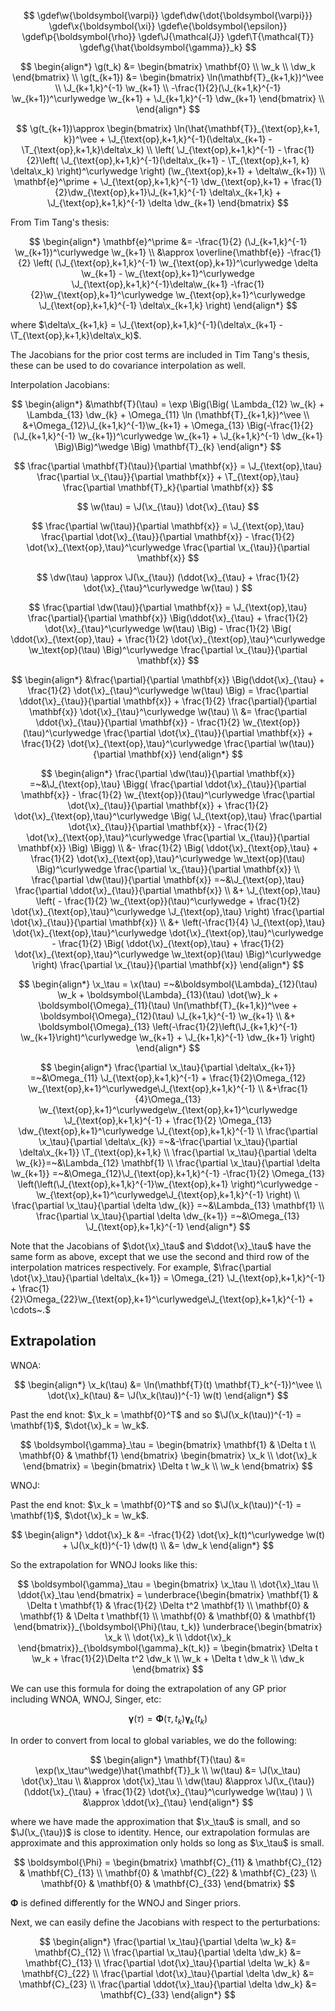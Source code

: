 $$
\gdef\w{\boldsymbol{\varpi}}
\gdef\dw{\dot{\boldsymbol{\varpi}}}
\gdef\x{\boldsymbol{\xi}}
\gdef\e{\boldsymbol{\epsilon}}
\gdef\p{\boldsymbol{\rho}}
\gdef\J{\mathcal{J}}
\gdef\T{\mathcal{T}}
\gdef\g{\hat{\boldsymbol{\gamma}}_k}
$$

$$
\begin{align*}
\g(t_k) &= \begin{bmatrix} \mathbf{0} \\ \w_k \\ \dw_k \end{bmatrix} \\
\g(t_{k+1}) &= \begin{bmatrix} \ln(\mathbf{T}_{k+1,k})^\vee \\ \J_{k+1,k}^{-1} \w_{k+1} \\ -\frac{1}{2}(\J_{k+1,k}^{-1} \w_{k+1})^\curlywedge \w_{k+1} + \J_{k+1,k}^{-1} \dw_{k+1} \end{bmatrix} \\
\end{align*}
$$

$$
\g(t_{k+1})\approx \begin{bmatrix} \ln(\hat{\mathbf{T}}_{\text{op},k+1, k})^\vee + \J_{\text{op},k+1,k}^{-1}(\delta\x_{k+1} - \T_{\text{op},k+1,k}\delta\x_k) \\
\left( \J_{\text{op},k+1,k}^{-1} - \frac{1}{2}\left( \J_{\text{op},k+1,k}^{-1}(\delta\x_{k+1} - \T_{\text{op},k+1, k} \delta\x_k)   \right)^\curlywedge   \right) (\w_{\text{op},k+1} + \delta\w_{k+1}) \\
\mathbf{e}^\prime + \J_{\text{op},k+1,k}^{-1} \dw_{\text{op},k+1} + \frac{1}{2}\dw_{\text{op},k+1}\J_{k+1,k}^{-1} \delta\x_{k+1,k} + \J_{\text{op},k+1,k}^{-1} \delta \dw_{k+1}
\end{bmatrix}
$$

From Tim Tang's thesis:

$$
\begin{align*}
\mathbf{e}^\prime &= -\frac{1}{2} (\J_{k+1,k}^{-1} \w_{k+1})^\curlywedge \w_{k+1} \\
&\approx \overline{\mathbf{e}} -\frac{1}{2} \left( (\J_{\text{op},k+1,k}^{-1} \w_{\text{op},k+1})^\curlywedge \delta \w_{k+1} - \w_{\text{op},k+1}^\curlywedge \J_{\text{op},k+1,k}^{-1}\delta\w_{k+1} -\frac{1}{2}\w_{\text{op},k+1}^\curlywedge \w_{\text{op},k+1}^\curlywedge \J_{\text{op},k+1,k}^{-1} \delta\x_{k+1,k}
\right)
\end{align*}
$$

where $\delta\x_{k+1,k} = \J_{\text{op},k+1,k}^{-1}(\delta\x_{k+1} - \T_{\text{op},k+1,k}\delta\x_k)$.

The Jacobians for the prior cost terms are included in Tim Tang's thesis, these can be used to do covariance interpolation as well.

Interpolation Jacobians:

$$
\begin{align*}
&\mathbf{T}(\tau) = \exp \Big(\Big( \Lambda_{12} \w_{k} + \Lambda_{13} \dw_{k} + \Omega_{11} \ln (\mathbf{T}_{k+1,k})^\vee \\
&+\Omega_{12}\J_{k+1,k}^{-1}\w_{k+1} + \Omega_{13} \Big(-\frac{1}{2}(\J_{k+1,k}^{-1} \w_{k+1})^\curlywedge \w_{k+1} + \J_{k+1,k}^{-1} \dw_{k+1} \Big)\Big)^\wedge \Big) \mathbf{T}_{k}
\end{align*}
$$

$$
\frac{\partial \mathbf{T}(\tau)}{\partial \mathbf{x}} = \J_{\text{op},\tau} \frac{\partial \x_{\tau}}{\partial \mathbf{x}} + \T_{\text{op},\tau} \frac{\partial \mathbf{T}_k}{\partial \mathbf{x}}
$$

$$
\w(\tau) = \J(\x_{\tau}) \dot{\x}_{\tau}
$$

$$
\frac{\partial \w(\tau)}{\partial \mathbf{x}} = \J_{\text{op},\tau} \frac{\partial \dot{\x}_{\tau}}{\partial \mathbf{x}} - \frac{1}{2} \dot{\x}_{\text{op},\tau}^\curlywedge  \frac{\partial \x_{\tau}}{\partial \mathbf{x}}
$$

$$
\dw(\tau) \approx \J(\x_{\tau}) (\ddot{\x}_{\tau} + \frac{1}{2} \dot{\x}_{\tau}^\curlywedge \w(\tau) )
$$

$$
\frac{\partial \dw(\tau)}{\partial \mathbf{x}} = \J_{\text{op},\tau} \frac{\partial}{\partial \mathbf{x}} \Big(\ddot{\x}_{\tau} + \frac{1}{2} \dot{\x}_{\tau}^\curlywedge \w(\tau) \Big) - \frac{1}{2} \Big( \ddot{\x}_{\text{op},\tau} + \frac{1}{2} \dot{\x}_{\text{op},\tau}^\curlywedge \w_\text{op}(\tau) \Big)^\curlywedge \frac{\partial \x_{\tau}}{\partial \mathbf{x}}
$$

$$
\begin{align*}
&\frac{\partial}{\partial \mathbf{x}} \Big(\ddot{\x}_{\tau} + \frac{1}{2} \dot{\x}_{\tau}^\curlywedge \w(\tau) \Big) = \frac{\partial \ddot{\x}_{\tau}}{\partial \mathbf{x}} + \frac{1}{2} \frac{\partial}{\partial \mathbf{x}} \dot{\x}_{\tau}^\curlywedge \w(\tau) \\
 &= \frac{\partial \ddot{\x}_{\tau}}{\partial \mathbf{x}} - \frac{1}{2} \w_{\text{op}}(\tau)^\curlywedge \frac{\partial \dot{\x}_{\tau}}{\partial \mathbf{x}}  + \frac{1}{2} \dot{\x}_{\text{op},\tau}^\curlywedge \frac{\partial \w(\tau)}{\partial \mathbf{x}}
\end{align*}
$$

$$
\begin{align*}
\frac{\partial \dw(\tau)}{\partial \mathbf{x}} =~&\J_{\text{op},\tau} \Bigg(  \frac{\partial \ddot{\x}_{\tau}}{\partial \mathbf{x}} - \frac{1}{2} \w_{\text{op}}(\tau)^\curlywedge \frac{\partial \dot{\x}_{\tau}}{\partial \mathbf{x}}  + \frac{1}{2} \dot{\x}_{\text{op},\tau}^\curlywedge \Big( \J_{\text{op},\tau} \frac{\partial \dot{\x}_{\tau}}{\partial \mathbf{x}} - \frac{1}{2} \dot{\x}_{\text{op},\tau}^\curlywedge  \frac{\partial \x_{\tau}}{\partial \mathbf{x}} \Big)   \Bigg) \\
&- \frac{1}{2} \Big( \ddot{\x}_{\text{op},\tau} + \frac{1}{2} \dot{\x}_{\text{op},\tau}^\curlywedge \w_\text{op}(\tau) \Big)^\curlywedge \frac{\partial \x_{\tau}}{\partial \mathbf{x}} \\
\frac{\partial \dw(\tau)}{\partial \mathbf{x}} =~&\J_{\text{op},\tau} \frac{\partial \ddot{\x}_{\tau}}{\partial \mathbf{x}} \\
&+ \J_{\text{op},\tau} \left( - \frac{1}{2} \w_{\text{op}}(\tau)^\curlywedge  + \frac{1}{2} \dot{\x}_{\text{op},\tau}^\curlywedge \J_{\text{op},\tau} \right) \frac{\partial \dot{\x}_{\tau}}{\partial \mathbf{x}} \\
&+ \left(-\frac{1}{4} \J_{\text{op},\tau}  \dot{\x}_{\text{op},\tau}^\curlywedge \dot{\x}_{\text{op},\tau}^\curlywedge - \frac{1}{2} \Big( \ddot{\x}_{\text{op},\tau} + \frac{1}{2} \dot{\x}_{\text{op},\tau}^\curlywedge \w_\text{op}(\tau) \Big)^\curlywedge \right)  \frac{\partial \x_{\tau}}{\partial \mathbf{x}}
\end{align*}
$$

$$
\begin{align*}
\x_\tau = \x(\tau) =~&\boldsymbol{\Lambda}_{12}(\tau) \w_k + \boldsymbol{\Lambda}_{13}(\tau) \dot{\w}_k + \boldsymbol{\Omega}_{11}(\tau) \ln(\mathbf{T}_{k+1,k})^\vee + \boldsymbol{\Omega}_{12}(\tau) \J_{k+1,k}^{-1} \w_{k+1} \\
&+ \boldsymbol{\Omega}_{13} \left(-\frac{1}{2}\left(\J_{k+1,k}^{-1} \w_{k+1}\right)^\curlywedge \w_{k+1} + \J_{k+1,k}^{-1} \dw_{k+1} \right)
\end{align*}
$$

$$
\begin{align*}
\frac{\partial \x_\tau}{\partial \delta\x_{k+1}} =~&\Omega_{11} \J_{\text{op},k+1,k}^{-1} + \frac{1}{2}\Omega_{12} \w_{\text{op},k+1}^\curlywedge\J_{\text{op},k+1,k}^{-1} \\
&+\frac{1}{4}\Omega_{13} \w_{\text{op},k+1}^\curlywedge\w_{\text{op},k+1}^\curlywedge \J_{\text{op},k+1,k}^{-1} + \frac{1}{2} \Omega_{13} \dw_{\text{op},k+1}^\curlywedge \J_{\text{op},k+1,k}^{-1} \\
\frac{\partial \x_\tau}{\partial \delta\x_{k}} =~&-\frac{\partial \x_\tau}{\partial \delta\x_{k+1}} \T_{\text{op},k+1,k} \\
\frac{\partial \x_\tau}{\partial \delta \w_{k}}=~&\Lambda_{12} \mathbf{1} \\
\frac{\partial \x_\tau}{\partial \delta \w_{k+1}} =~&\Omega_{12}\J_{\text{op},k+1,k}^{-1} -\frac{1}{2} \Omega_{13} \left(\left(\J_{\text{op},k+1,k}^{-1}\w_{\text{op},k+1}  \right)^\curlywedge - \w_{\text{op},k+1}^\curlywedge\J_{\text{op},k+1,k}^{-1}  \right) \\
\frac{\partial \x_\tau}{\partial \delta \dw_{k}} =~&\Lambda_{13} \mathbf{1} \\
\frac{\partial \x_\tau}{\partial \delta \dw_{k+1}} =~&\Omega_{13} \J_{\text{op},k+1,k}^{-1}
\end{align*}
$$

Note that the Jacobians of $\dot{\x}_\tau$ and $\ddot{\x}_\tau$ have the same form as above, except that we use the second and third row of the interpolation matrices respectively. For example, $\frac{\partial \dot{\x}_\tau}{\partial \delta\x_{k+1}} = \Omega_{21} \J_{\text{op},k+1,k}^{-1} + \frac{1}{2}\Omega_{22}\w_{\text{op},k+1}^\curlywedge\J_{\text{op},k+1,k}^{-1} + \cdots~.$

## Extrapolation

WNOA:

$$
\begin{align*}
\x_k(\tau) &= \ln(\mathbf{T}(t) \mathbf{T}_k^{-1})^\vee \\
\dot{\x}_k(\tau) &= \J(\x_k(\tau))^{-1} \w(t)
\end{align*}
$$

Past the end knot: $\x_k = \mathbf{0}^T$ and so $\J(\x_k(\tau))^{-1} = \mathbf{1}$, $\dot{\x}_k = \w_k$.

$$
\boldsymbol{\gamma}_\tau = \begin{bmatrix} \mathbf{1} & \Delta t \\ \mathbf{0} & \mathbf{1} \end{bmatrix} \begin{bmatrix} \x_k \\ \dot{\x}_k \end{bmatrix} = \begin{bmatrix} \Delta t \w_k \\ \w_k \end{bmatrix}
$$

WNOJ:

Past the end knot: $\x_k = \mathbf{0}^T$ and so $\J(\x_k(\tau))^{-1} = \mathbf{1}$, $\dot{\x}_k = \w_k$.

$$
\begin{align*}
\ddot{\x}_k &= -\frac{1}{2} \dot{\x}_k(t)^\curlywedge \w(t) + \J(\x_k(t))^{-1} \dw(t) \\
&= \dw_k
\end{align*}
$$

So the extrapolation for WNOJ looks like this:

$$
\boldsymbol{\gamma}_\tau = \begin{bmatrix} \x_\tau \\ \dot{\x}_\tau \\ \ddot{\x}_\tau \end{bmatrix} =  \underbrace{\begin{bmatrix} \mathbf{1} & \Delta t \mathbf{1} & \frac{1}{2} \Delta t^2 \mathbf{1} \\ \mathbf{0} & \mathbf{1} & \Delta t \mathbf{1} \\ \mathbf{0} & \mathbf{0} & \mathbf{1} \end{bmatrix}}_{\boldsymbol{\Phi}(\tau, t_k)} \underbrace{\begin{bmatrix} \x_k \\ \dot{\x}_k \\ \ddot{\x}_k \end{bmatrix}}_{\boldsymbol{\gamma}_k(t_k)} = \begin{bmatrix} \Delta t \w_k + \frac{1}{2}\Delta t^2 \dw_k \\ \w_k + \Delta t \dw_k \\ \dw_k \end{bmatrix}
$$

We can use this formula for doing the extrapolation of any GP prior including WNOA, WNOJ, Singer, etc:

$$
\boldsymbol{\gamma}(\tau) = \boldsymbol{\Phi}(\tau, t_k) \boldsymbol{\gamma}_k(t_k)
$$

In order to convert from local to global variables, we do the following:

$$
\begin{align*}
\mathbf{T}(\tau) &= \exp(\x_\tau^\wedge)\hat{\mathbf{T}}_k \\
\w(\tau) &= \J(\x_\tau) \dot{\x}_\tau  \\
 &\approx \dot{\x}_\tau  \\
 \dw(\tau) &\approx \J(\x_{\tau}) (\ddot{\x}_{\tau} + \frac{1}{2} \dot{\x}_{\tau}^\curlywedge \w(\tau) ) \\
 &\approx \ddot{\x}_{\tau} 
\end{align*}
$$

where we have made the approximation that $\x_\tau$ is small, and so $\J(\x_{\tau})$ is close to identity. Hence, our extrapolation formulas are approximate and this approximation only holds so long as $\x_\tau$ is small.

$$
\boldsymbol{\Phi} = \begin{bmatrix} \mathbf{C}_{11} & \mathbf{C}_{12} & \mathbf{C}_{13} \\ \mathbf{0} & \mathbf{C}_{22} & \mathbf{C}_{23} \\ \mathbf{0} & \mathbf{0} & \mathbf{C}_{33}  \end{bmatrix}
$$

$\boldsymbol{\Phi}$ is defined differently for the WNOJ and Singer priors.

Next, we can easily define the Jacobians with respect to the perturbations:

$$
\begin{align*}
\frac{\partial \x_\tau}{\partial \delta \w_k} &= \mathbf{C}_{12} \\
\frac{\partial \x_\tau}{\partial \delta \dw_k} &= \mathbf{C}_{13} \\
\frac{\partial \dot{\x}_\tau}{\partial \delta \w_k} &= \mathbf{C}_{22} \\
\frac{\partial \dot{\x}_\tau}{\partial \delta \dw_k} &= \mathbf{C}_{23} \\
\frac{\partial \ddot{\x}_\tau}{\partial \delta \dw_k} &= \mathbf{C}_{33}
\end{align*}
$$
